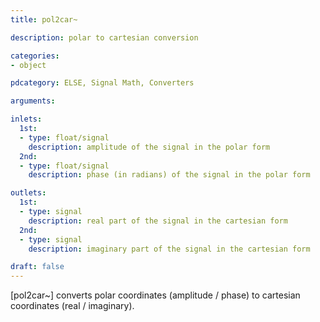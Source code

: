 ```yaml
---
title: pol2car~

description: polar to cartesian conversion

categories:
- object

pdcategory: ELSE, Signal Math, Converters

arguments:

inlets:
  1st:
  - type: float/signal
    description: amplitude of the signal in the polar form
  2nd:
  - type: float/signal
    description: phase (in radians) of the signal in the polar form

outlets:
  1st:
  - type: signal
    description: real part of the signal in the cartesian form
  2nd:
  - type: signal
    description: imaginary part of the signal in the cartesian form

draft: false
---
```


[pol2car~] converts polar coordinates (amplitude / phase) to cartesian coordinates (real / imaginary).


